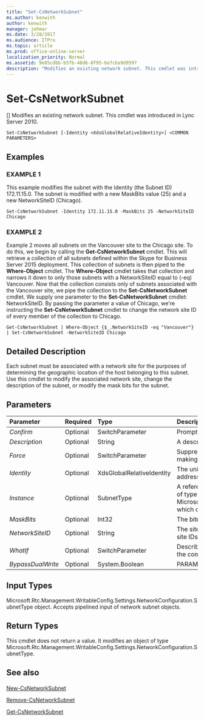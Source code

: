 ```yaml
---
title: "Set-CsNetworkSubnet"
ms.author: kenwith
author: kenwith
manager: johmar
ms.date: 3/28/2017
ms.audience: ITPro
ms.topic: article
ms.prod: office-online-server
localization_priority: Normal
ms.assetid: 9e85cdbb-b5fb-48d6-8f95-6e7cba9d9597
description: "Modifies an existing network subnet. This cmdlet was introduced in Lync Server 2010."
---
```


# Set-CsNetworkSubnet
[]
Modifies an existing network subnet. This cmdlet was introduced in Lync Server 2010.
  
```
Set-CsNetworkSubnet [-Identity <XdsGlobalRelativeIdentity>] <COMMON PARAMETERS>

```

## Examples

### EXAMPLE 1

This example modifies the subnet with the Identity (the Subnet ID) 172.11.15.0. The subnet is modified with a new MaskBits value (25) and a new NetworkSiteID (Chicago).
  
```
Set-CsNetworkSubnet -Identity 172.11.15.0 -MaskBits 25 -NetworkSiteID Chicago
```

### EXAMPLE 2

Example 2 moves all subnets on the Vancouver site to the Chicago site. To do this, we begin by calling the **Get-CsNetworkSubnet** cmdlet. This will retrieve a collection of all subnets defined within the Skype for Business Server 2015 deployment. This collection of subnets is then piped to the **Where-Object** cmdlet. The **Where-Object** cmdlet takes that collection and narrows it down to only those subnets with a NetworkSiteID equal to (-eq) Vancouver. Now that the collection consists only of subnets associated with the Vancouver site, we pipe the collection to the **Set-CsNetworkSubnet** cmdlet. We supply one parameter to the **Set-CsNetworkSubnet** cmdlet: NetworkSiteID. By passing the parameter a value of Chicago, we're instructing the **Set-CsNetworkSubnet** cmdlet to change the network site ID of every member of the collection to Chicago.
  
```
Get-CsNetworkSubnet | Where-Object {$_.NetworkSiteID -eq "Vancouver"} | Set-CsNetworkSubnet -NetworkSiteID Chicago
```

## Detailed Description

Each subnet must be associated with a network site for the purposes of determining the geographic location of the host belonging to this subnet. Use this cmdlet to modify the associated network site, change the description of the subnet, or modify the mask bits for the subnet.
  
## Parameters

|**Parameter**|**Required**|**Type**|**Description**|
|:-----|:-----|:-----|:-----|
| _Confirm_ <br/> |Optional  <br/> |SwitchParameter  <br/> |Prompts you for confirmation before executing the command.  <br/> |
| _Description_ <br/> |Optional  <br/> |String  <br/> |A description of the subnet being modified.  <br/> |
| _Force_ <br/> |Optional  <br/> |SwitchParameter  <br/> |Suppresses any confirmation prompts that would otherwise be displayed before making changes.  <br/> |
| _Identity_ <br/> |Optional  <br/> |XdsGlobalRelativeIdentity  <br/> |The unique subnet ID of the subnet you want to modify. This value will be either an IP address (such as 174.11.12.0) or a URL beginning with http: or https:.  <br/> |
| _Instance_ <br/> |Optional  <br/> |SubnetType  <br/> |A reference to the network subnet object that you want to modify. This object must be of type Microsoft.Rtc.Management.WritableConfig.Settings.NetworkConfiguration.SubnetType, which can be retrieved by calling the **Get-CsNetworkSubnet** cmdlet. <br/> |
| _MaskBits_ <br/> |Optional  <br/> |Int32  <br/> |The bitmask to be applied to the subnet.  <br/> |
| _NetworkSiteID_ <br/> |Optional  <br/> |String  <br/> |The site ID of the network site to which this subnet is to be applied. You can retrieve site IDs for your deployment by calling the **Get-CsNetworkSite** cmdlet. <br/> |
| _WhatIf_ <br/> |Optional  <br/> |SwitchParameter  <br/> |Describes what would happen if you executed the command without actually executing the command.  <br/> |
| _BypassDualWrite_ <br/> |Optional  <br/> |System.Boolean  <br/> |PARAMVALUE: $true | $false  <br/> |
   
## Input Types

Microsoft.Rtc.Management.WritableConfig.Settings.NetworkConfiguration.SubnetType object. Accepts pipelined input of network subnet objects.
  
## Return Types

This cmdlet does not return a value. It modifies an object of type Microsoft.Rtc.Management.WritableConfig.Settings.NetworkConfiguration.SubnetType.
  
## See also

#### 

[New-CsNetworkSubnet](new-csnetworksubnet.md)
  
[Remove-CsNetworkSubnet](remove-csnetworksubnet.md)
  
[Get-CsNetworkSubnet](get-csnetworksubnet.md)

